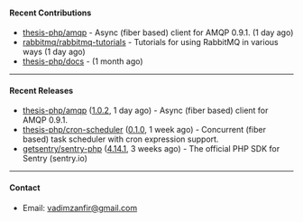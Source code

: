 #### Recent Contributions

- [thesis-php/amqp](https://github.com/thesis-php/amqp) - Async (fiber based) client for AMQP 0.9.1. (1 day ago)
- [rabbitmq/rabbitmq-tutorials](https://github.com/rabbitmq/rabbitmq-tutorials) - Tutorials for using RabbitMQ in various ways (1 day ago)
- [thesis-php/docs](https://github.com/thesis-php/docs) -  (1 month ago)

---

#### Recent Releases

- [thesis-php/amqp](https://github.com/thesis-php/amqp) ([1.0.2](https://github.com/thesis-php/amqp/releases/tag/1.0.2), 1 day ago) - Async (fiber based) client for AMQP 0.9.1.
- [thesis-php/cron-scheduler](https://github.com/thesis-php/cron-scheduler) ([0.1.0](https://github.com/thesis-php/cron-scheduler/releases/tag/0.1.0), 1 week ago) - Concurrent (fiber based) task scheduler with cron expression support.
- [getsentry/sentry-php](https://github.com/getsentry/sentry-php) ([4.14.1](https://github.com/getsentry/sentry-php/releases/tag/4.14.1), 3 weeks ago) - The official PHP SDK for Sentry (sentry.io)

---

#### Contact

- Email: [vadimzanfir@gmail.com](mailto://vadimzanfir@gmail.com)
